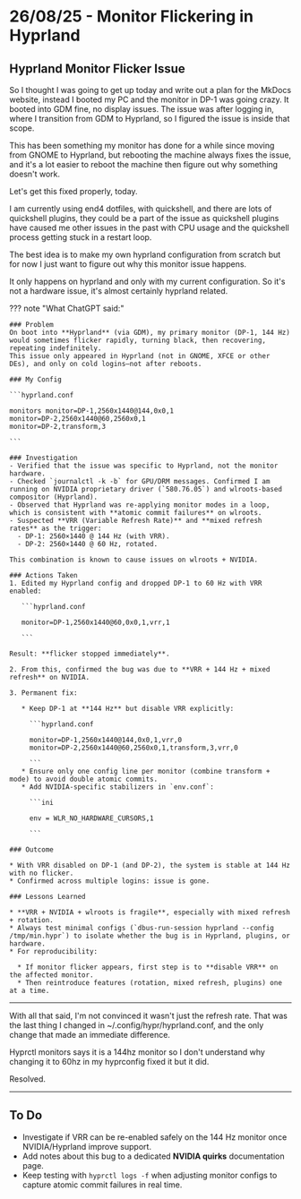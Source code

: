 # 26/08/25 - Monitor Flickering in Hyprland

## Hyprland Monitor Flicker Issue

So I thought I was going to get up today and write out a plan for the MkDocs website, instead I booted my PC and the monitor in DP-1 was going crazy.   It booted into GDM fine, no display issues.  The issue was after logging in, where I transition from GDM to Hyprland, so I figured the issue is inside that scope.

This has been something my monitor has done for a while since moving from GNOME to Hyprland, but rebooting the machine always fixes the issue, and it's a lot easier to reboot the machine then figure out why something doesn't work.

Let's get this fixed properly, today.

I am currently using end4 dotfiles, with quickshell, and there are lots of quickshell plugins, they could be a part of the issue as quickshell plugins have caused me other issues in the past with CPU usage and the quickshell process getting stuck in a restart loop. 

The best idea is to make my own hyprland configuration from scratch but for now I just want to figure out why this monitor issue happens. 

It only happens on hyprland and only with my current configuration.
So it's not a hardware issue, it's almost certainly hyprland related.

??? note "What ChatGPT said:"

    ### Problem
    On boot into **Hyprland** (via GDM), my primary monitor (DP-1, 144 Hz) would sometimes flicker rapidly, turning black, then recovering, repeating indefinitely.  
    This issue only appeared in Hyprland (not in GNOME, XFCE or other DEs), and only on cold logins—not after reboots.  

    ### My Config

    ```hyprland.conf

    monitors monitor=DP-1,2560x1440@144,0x0,1 
    monitor=DP-2,2560x1440@60,2560x0,1 
    monitor=DP-2,transform,3

    ```

    ### Investigation
    - Verified that the issue was specific to Hyprland, not the monitor hardware.  
    - Checked `journalctl -k -b` for GPU/DRM messages. Confirmed I am running on NVIDIA proprietary driver (`580.76.05`) and wlroots-based compositor (Hyprland).  
    - Observed that Hyprland was re-applying monitor modes in a loop, which is consistent with **atomic commit failures** on wlroots.  
    - Suspected **VRR (Variable Refresh Rate)** and **mixed refresh rates** as the trigger:  
      - DP-1: 2560×1440 @ 144 Hz (with VRR).  
      - DP-2: 2560×1440 @ 60 Hz, rotated.  

    This combination is known to cause issues on wlroots + NVIDIA.

    ### Actions Taken
    1. Edited my Hyprland config and dropped DP-1 to 60 Hz with VRR enabled:
       
       ```hyprland.conf

       monitor=DP-1,2560x1440@60,0x0,1,vrr,1
       
       ```

    Result: **flicker stopped immediately**.

    2. From this, confirmed the bug was due to **VRR + 144 Hz + mixed refresh** on NVIDIA.

    3. Permanent fix:

       * Keep DP-1 at **144 Hz** but disable VRR explicitly:

         ```hyprland.conf

         monitor=DP-1,2560x1440@144,0x0,1,vrr,0
         monitor=DP-2,2560x1440@60,2560x0,1,transform,3,vrr,0
         
         ```
       * Ensure only one config line per monitor (combine transform + mode) to avoid double atomic commits.
       * Add NVIDIA-specific stabilizers in `env.conf`:

         ```ini

         env = WLR_NO_HARDWARE_CURSORS,1

         ```

    ### Outcome

    * With VRR disabled on DP-1 (and DP-2), the system is stable at 144 Hz with no flicker.
    * Confirmed across multiple logins: issue is gone.

    ### Lessons Learned

    * **VRR + NVIDIA + wlroots is fragile**, especially with mixed refresh + rotation.
    * Always test minimal configs (`dbus-run-session hyprland --config /tmp/min.hypr`) to isolate whether the bug is in Hyprland, plugins, or hardware.
    * For reproducibility:

      * If monitor flicker appears, first step is to **disable VRR** on the affected monitor.
      * Then reintroduce features (rotation, mixed refresh, plugins) one at a time.

---

With all that said, I'm not convinced it wasn't just the refresh rate.
That was the last thing I changed in ~/.config/hypr/hyprland.conf, and the only change that made an immediate difference.

Hyprctl monitors says it is a 144hz monitor so I don't understand why changing it to 60hz in my hyprconfig fixed it but it did.

Resolved.

---

## To Do

* Investigate if VRR can be re-enabled safely on the 144 Hz monitor once NVIDIA/Hyprland improve support.
* Add notes about this bug to a dedicated **NVIDIA quirks** documentation page.
* Keep testing with `hyprctl logs -f` when adjusting monitor configs to capture atomic commit failures in real time.

